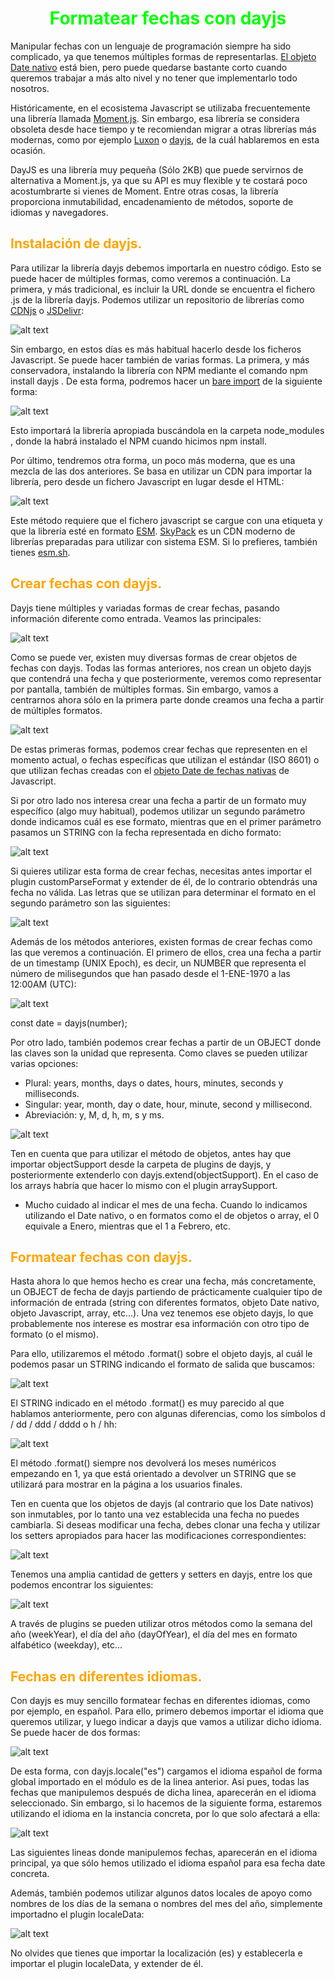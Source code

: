 # <span style="color:lime"><center>Formatear fechas con dayjs</center></span>

Manipular fechas con un lenguaje de programación siempre ha sido complicado, ya que tenemos múltiples formas de representarlas. [El objeto Date nativo](https://lenguajejs.com/javascript/fechas/date-fechas-nativas/) está bien, pero puede quedarse bastante corto cuando queremos trabajar a más alto nivel y no tener que implementarlo todo nosotros.

Históricamente, en el ecosistema Javascript se utilizaba frecuentemente una librería llamada [Moment.js](https://momentjs.com/). Sin embargo, esa librería se considera obsoleta desde hace tiempo y te recomiendan migrar a otras librerías más modernas, como por ejemplo [Luxon](https://moment.github.io/luxon/) o [dayjs](https://day.js.org/), de la cuál hablaremos en esta ocasión.

DayJS es una librería muy pequeña (Sólo 2KB) que puede servirnos de alternativa a Moment.js, ya que su API es muy flexible y te costará poco acostumbrarte si vienes de Moment. Entre otras cosas, la librería proporciona inmutabilidad, encadenamiento de métodos, soporte de idiomas y navegadores.

## <span style="color:orange">Instalación de dayjs.</span>
Para utilizar la librería dayjs debemos importarla en nuestro código. Esto se puede hacer de múltiples formas, como veremos a continuación. La primera, y más tradicional, es incluir la URL donde se encuentra el fichero .js de la librería dayjs. Podemos utilizar un repositorio de librerías como [CDNjs](https://cdnjs.com/) o [JSDelivr](https://www.jsdelivr.com/):

![alt text](./imagenes-formatear.fechas-con-dayjs/image.png)

Sin embargo, en estos días es más habitual hacerlo desde los ficheros Javascript. Se puede hacer también de varias formas. La primera, y más conservadora, instalando la librería con NPM mediante el comando npm install dayjs . De esta forma, podremos hacer un [bare import](https://lenguajejs.com/javascript/modulos/import/#bare-imports) de la siguiente forma:

![alt text](./imagenes-formatear.fechas-con-dayjs/image-1.png)

Esto importará la librería apropiada buscándola en la carpeta node_modules , donde la habrá instalado el NPM cuando hicimos npm install.

Por último, tendremos otra forma, un poco más moderna, que es una mezcla de las dos anteriores. Se basa en utilizar un CDN para importar la librería, pero desde un fichero Javascript en lugar desde el HTML:

![alt text](./imagenes-formatear.fechas-con-dayjs/image-2.png)

Este método requiere que el fichero javascript se cargue con una etiqueta <script type="module"></script> y que la librería esté en formato [ESM](https://lenguajejs.com/automatizadores/introduccion/commonjs-vs-es-modules/). [SkyPack](https://www.skypack.dev/) es un CDN moderno de librerías preparadas para utilizar con sistema ESM. Si lo prefieres, también tienes [esm.sh](https://esm.sh/).

## <span style="color:orange">Crear fechas con dayjs.</span>
Dayjs tiene múltiples y variadas formas de crear fechas, pasando información diferente como entrada. Veamos las principales:

![alt text](./imagenes-formatear.fechas-con-dayjs/image-3.png)

Como se puede ver, existen muy diversas formas de crear objetos de fechas con dayjs. Todas las formas anteriores, nos crean un objeto dayjs que contendrá una fecha y que posteriormente, veremos como representar por pantalla, también de múltiples formas. Sin embargo, vamos a centrarnos ahora sólo en la primera parte donde creamos una fecha a partir de múltiples formatos.

![alt text](./imagenes-formatear.fechas-con-dayjs/image-4.png)

De estas primeras formas, podemos crear fechas que representen en el momento actual, o fechas específicas que utilizan el estándar (ISO 8601) o que utilizan fechas creadas con el [objeto Date de fechas nativas](https://lenguajejs.com/javascript/fechas/date-fechas-nativas/) de Javascript.

Si por otro lado nos interesa crear una fecha a partir de un formato muy específico (algo muy habitual), podemos utilizar un segundo parámetro donde indicamos cuál es ese formato, mientras que en el primer parámetro pasamos un STRING con la fecha representada en dicho formato:

![alt text](./imagenes-formatear.fechas-con-dayjs/image-5.png)

Si quieres utilizar esta forma de crear fechas, necesitas antes importar el plugin customParseFormat y extender de él, de lo contrario obtendrás una fecha no válida. Las letras que se utilizan para determinar el formato en el segundo parámetro son las siguientes:

![alt text](./imagenes-formatear.fechas-con-dayjs/image-6.png)

Además de los métodos anteriores, existen formas de crear fechas como las que veremos a continuación. El primero de ellos, crea una fecha a partir de un timestamp (UNIX Epoch), es decir, un NUMBER que representa el número de milisegundos que han pasado desde el 1-ENE-1970 a las 12:00AM (UTC):

![alt text](./imagenes-formatear.fechas-con-dayjs/image-7.png)

const date = dayjs(number);

Por otro lado, también podemos crear fechas a partir de un OBJECT donde las claves son la unidad que representa. Como claves se pueden utilizar varias opciones:

   - Plural: years, months, days o dates, hours, minutes, seconds y milliseconds.
   - Singular: year, month, day o date, hour, minute, second y millisecond.
   - Abreviación: y, M, d, h, m, s y ms.

![alt text](./imagenes-formatear.fechas-con-dayjs/image-8.png)

Ten en cuenta que para utilizar el método de objetos, antes hay que importar objectSupport desde la carpeta de plugins de dayjs, y posteriormente extenderlo con dayjs.extend(objectSupport). En el caso de los arrays habría que hacer lo mismo con el plugin arraySupport.

 - Mucho cuidado al indicar el mes de una fecha. Cuando lo indicamos utilizando el Date nativo, o en formatos como el de objetos o array, el 0 equivale a Enero, mientras que el 1 a Febrero, etc.

## <span style="color:orange">Formatear fechas con dayjs.</span>
Hasta ahora lo que hemos hecho es crear una fecha, más concretamente, un OBJECT de fecha de dayjs partiendo de prácticamente cualquier tipo de información de entrada (string con diferentes formatos, objeto Date nativo, objeto Javascript, array, etc...). Una vez tenemos ese objeto dayjs, lo que probablemente nos interese es mostrar esa información con otro tipo de formato (o el mismo).

Para ello, utilizaremos el método .format() sobre el objeto dayjs, al cuál le podemos pasar un STRING indicando el formato de salida que buscamos:

![alt text](./imagenes-formatear.fechas-con-dayjs/image-9.png)

El STRING indicado en el método .format() es muy parecido al que hablamos anteriormente, pero con algunas diferencias, como los símbolos d / dd / ddd / dddd o h / hh:

![alt text](./imagenes-formatear.fechas-con-dayjs/image-10.png)

El método .format() siempre nos devolverá los meses numéricos empezando en 1, ya que está orientado a devolver un STRING que se utilizará para mostrar en la página a los usuarios finales.

Ten en cuenta que los objetos de dayjs (al contrario que los Date nativos) son inmutables, por lo tanto una vez establecida una fecha no puedes cambiarla. Si deseas modificar una fecha, debes clonar una fecha y utilizar los setters apropiados para hacer las modificaciones correspondientes:

![alt text](./imagenes-formatear.fechas-con-dayjs/image-11.png)

Tenemos una amplia cantidad de getters y setters en dayjs, entre los que podemos encontrar los siguientes:

![alt text](./imagenes-formatear.fechas-con-dayjs/image-12.png)

A través de plugins se pueden utilizar otros métodos como la semana del año (weekYear), el día del año (dayOfYear), el día del mes en formato alfabético (weekday), etc...

## <span style="color:orange">Fechas en diferentes idiomas.</span>
Con dayjs es muy sencillo formatear fechas en diferentes idiomas, como por ejemplo, en español. Para ello, primero debemos importar el idioma que queremos utilizar, y luego indicar a dayjs que vamos a utilizar dicho idioma. Se puede hacer de dos formas:

![alt text](./imagenes-formatear.fechas-con-dayjs/image-13.png)

De esta forma, con dayjs.locale("es") cargamos el idioma español de forma global importado en el módulo es de la linea anterior. Asi pues, todas las fechas que manipulemos después de dicha linea, aparecerán en el idioma seleccionado. Sin embargo, si lo hacemos de la siguiente forma, estaremos utilizando el idioma en la instancia concreta, por lo que solo afectará a ella:

![alt text](./imagenes-formatear.fechas-con-dayjs/image-14.png)

Las siguientes lineas donde manipulemos fechas, aparecerán en el idioma principal, ya que sólo hemos utilizado el idioma español para esa fecha date concreta.

Además, también podemos utilizar algunos datos locales de apoyo como nombres de los días de la semana o nombres del mes del año, simplemente importadno el plugin localeData:

![alt text](./imagenes-formatear.fechas-con-dayjs/image-15.png)

No olvides que tienes que importar la localización (es) y establecerla e importar el plugin localeData, y extender de él.
